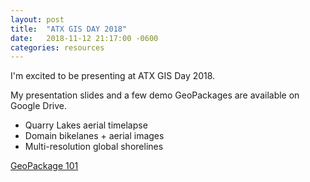 ```yaml
---
layout: post
title:  "ATX GIS DAY 2018"
date:   2018-11-12 21:17:00 -0600
categories: resources
---
```


I'm excited to be presenting at ATX GIS Day 2018.

My presentation slides and a few demo GeoPackages are available on Google Drive.  

* Quarry Lakes aerial timelapse
* Domain bikelanes + aerial images
* Multi-resolution global shorelines

[GeoPackage 101](https://drive.google.com/open?id=1LTFjeuta_vb6YUnuoUiXETgn6X5cFiLU)

 